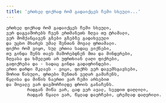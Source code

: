 ```yaml
---
title: 'ერთხელ ფიქრად რომ გადაიქცეს ჩემი სხეული...'
---
```


    ერთხელ ფიქრად რომ გადაიქცეს ჩემი სხეული,
    ვერ დაგვაშორებს ჩვენ ერთმანეთს ზღვა თუ ტრამალი,
    ვერ მომქანცავენ გზები გზებზე გადახვეული
    და უცხო მხარეს უმალ შენთან მოვალ ფრთამალი.
    ფიქრი რომ ვიყო, სულ ერთია სადაც ვიქნები,
    თუ გინდა შენს თავს მაშორებდნენ მთა და მინდვრები,
    ზღვასა და ხმელეთს არ უფრთხიან ლაღი ფიქრები,
    გაფიქრება და - სადაც გინდა გადაფრინდები.
    ერთი დარდი მკლავს - ვიცი, ფიქრს ვერ დავემსგავსები,
    შორით წასულო, ფრთები შენთან ვეღარ გამაჩენს,
    წყლისა და მიწის ნაერთი ვარ ჩემი არსებით
    და მოვალე ვარ დავმორჩილდე დროის განაჩენს.
            რადგან მიწა ვარ, ცად ვერ ავალ, სევდით დაღლილი,
            რადგან წყალი ვარ, წყლად დავრჩები, ცრემლად დაღვრილი.
